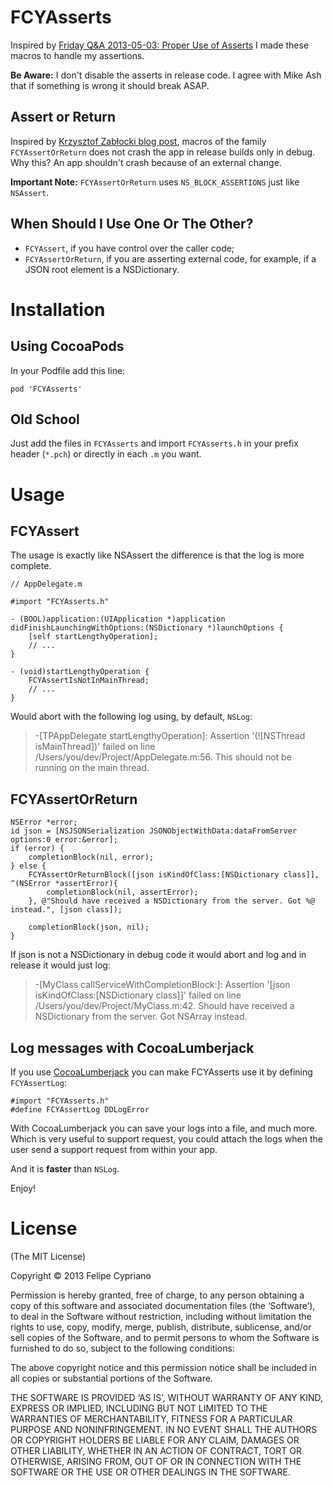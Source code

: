 # FCYAsserts

Inspired by [Friday Q&A 2013-05-03: Proper Use of Asserts][1] I made these macros
to handle my assertions.

**Be Aware:** I don't disable the asserts in release code. I agree with Mike Ash
that if something is wrong it should break ASAP.

## Assert or Return

Inspired by [Krzysztof Zabłocki blog post][3], macros of the family `FCYAssertOrReturn` does not
crash the app in release builds only in debug. Why this? An app shouldn't crash because of an external change.

**Important Note:** `FCYAssertOrReturn` uses `NS_BLOCK_ASSERTIONS` just like `NSAssert`.

## When Should I Use One Or The Other?

- `FCYAssert`, if you have control over the caller code;
- `FCYAssertOrReturn`, if you are asserting external code, for example, if a JSON root element is a NSDictionary.

# Installation

## Using CocoaPods

In your Podfile add this line:

`pod 'FCYAsserts'`

## Old School

Just add the files in `FCYAsserts` and import `FCYAsserts.h` in your prefix 
header (`*.pch`) or directly in each `.m` you want.

# Usage

## FCYAssert

The usage is exactly like NSAssert the difference is that the log is more complete.

```
// AppDelegate.m

#import "FCYAsserts.h"

- (BOOL)application:(UIApplication *)application didFinishLaunchingWithOptions:(NSDictionary *)launchOptions {
    [self startLengthyOperation];
    // ...
}

- (void)startLengthyOperation {
    FCYAssertIsNotInMainThread;
    // ...
}
```

Would abort with the following log using, by default, `NSLog`:

> -[TPAppDelegate startLengthyOperation]: Assertion '(![NSThread isMainThread])' failed on line /Users/you/dev/Project/AppDelegate.m:56. This should not be running on the main thread.

## FCYAssertOrReturn

```
NSError *error;
id json = [NSJSONSerialization JSONObjectWithData:dataFromServer options:0 error:&error];
if (error) {
    completionBlock(nil, error);
} else {
    FCYAssertOrReturnBlock([json isKindOfClass:[NSDictionary class]], ^(NSError *assertError){
        completionBlock(nil, assertError);
    }, @"Should have received a NSDictionary from the server. Got %@ instead.", [json class]);

    completionBlock(json, nil);
}
```

If json is not a NSDictionary in debug code it would abort and log and in release it would just log:

> -[MyClass callServiceWithCompletionBlock:]: Assertion '[json isKindOfClass:[NSDictionary class]]' failed on line /Users/you/dev/Project/MyClass.m:42. Should have received a NSDictionary from the server. Got NSArray instead.

## Log messages with CocoaLumberjack

If you use [CocoaLumberjack][2] you can make FCYAsserts use it by defining
`FCYAssertLog`:

```
#import "FCYAsserts.h"
#define FCYAssertLog DDLogError
```

With CocoaLumberjack you can save your logs into a file, and much more. Which 
is very useful to support request, you could attach the logs when the user
send a support request from within your app.

And it is **faster** than `NSLog`.

Enjoy!

# License

(The MIT License)

Copyright © 2013 Felipe Cypriano

Permission is hereby granted, free of charge, to any person obtaining a copy of this software and associated
documentation files (the ‘Software’), to deal in the Software without restriction, including without limitation
the rights to use, copy, modify, merge, publish, distribute, sublicense, and/or sell copies of the Software, and
to permit persons to whom the Software is furnished to do so, subject to the following conditions:

The above copyright notice and this permission notice shall be included in all copies or substantial portions of
the Software.

THE SOFTWARE IS PROVIDED ‘AS IS’, WITHOUT WARRANTY OF ANY KIND, EXPRESS OR IMPLIED, INCLUDING BUT NOT LIMITED TO
THE WARRANTIES OF MERCHANTABILITY, FITNESS FOR A PARTICULAR PURPOSE AND NONINFRINGEMENT. IN NO EVENT SHALL THE
AUTHORS OR COPYRIGHT HOLDERS BE LIABLE FOR ANY CLAIM, DAMAGES OR OTHER LIABILITY, WHETHER IN AN ACTION OF CONTRACT,
TORT OR OTHERWISE, ARISING FROM, OUT OF OR IN CONNECTION WITH THE SOFTWARE OR THE USE OR OTHER DEALINGS IN THE SOFTWARE.


[1]: http://www.mikeash.com/pyblog/friday-qa-2013-05-03-proper-use-of-asserts.html
[2]: https://github.com/robbiehanson/CocoaLumberjack
[3]: http://www.merowing.info/2013/07/expanded-use-of-asserts/